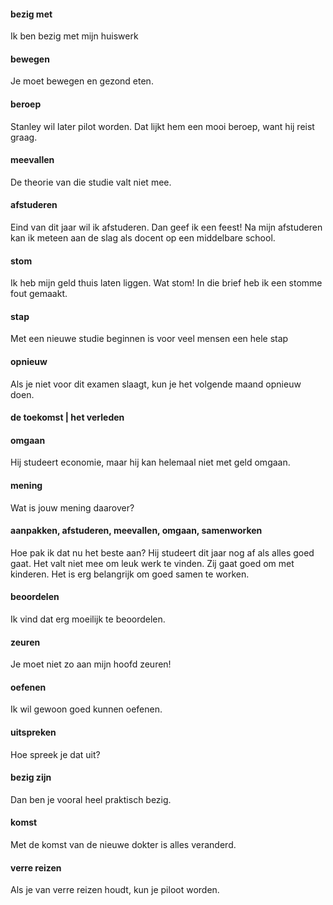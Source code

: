 #### bezig met
Ik ben bezig met mijn huiswerk
#### bewegen
Je moet bewegen en gezond eten.
#### beroep
Stanley wil later pilot worden. Dat lijkt hem een mooi beroep, want hij reist graag.
#### meevallen
De theorie van die studie valt niet mee.
#### afstuderen
Eind van dit jaar wil ik afstuderen. Dan geef ik een feest!
Na mijn afstuderen kan ik meteen aan de slag als docent op een middelbare school.
#### stom
Ik heb mijn geld thuis laten liggen. Wat stom!
In die brief heb ik een stomme fout gemaakt.
#### stap
Met een nieuwe studie beginnen is voor veel mensen een hele stap
#### opnieuw
Als je niet voor dit examen slaagt, kun je het volgende maand opnieuw doen.
#### de toekomst | het verleden
#### omgaan
Hij studeert economie, maar hij kan helemaal niet met geld omgaan.
#### mening
Wat is jouw mening daarover?
#### aanpakken, afstuderen, meevallen, omgaan, samenworken
Hoe pak ik dat nu het beste aan?
Hij studeert dit jaar nog af als alles goed gaat.
Het valt niet mee om leuk werk te vinden.
Zij gaat goed om met kinderen.
Het is erg belangrijk om goed samen te worken. 
#### beoordelen
Ik vind dat erg moeilijk te beoordelen.
#### zeuren
Je moet niet zo aan mijn hoofd zeuren!
#### oefenen
Ik wil gewoon goed kunnen oefenen.
#### uitspreken
Hoe spreek je dat uit?
#### bezig zijn
Dan ben je vooral heel praktisch bezig.
#### komst
Met de komst van de nieuwe dokter is alles veranderd.
#### verre reizen
Als je van verre reizen houdt, kun je piloot worden.
